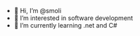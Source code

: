 - 👋 Hi, I’m @smoli
- 👀 I’m interested in software development
- 🌱 I’m currently learning .net and C#

<!---
smoli/smoli is a ✨ special ✨ repository because its `README.md` (this file) appears on your GitHub profile.
You can click the Preview link to take a look at your changes.
--->
